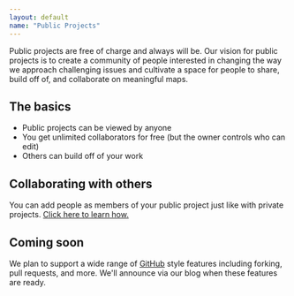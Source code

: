 ```yaml
---
layout: default
name: "Public Projects"
---
```


Public projects are free of charge and always will be. Our vision for public projects is to create a community of people interested in changing the way we approach challenging issues and cultivate a space for people to share, build off of, and collaborate on meaningful maps.

## The basics

* Public projects can be viewed by anyone
* You get unlimited collaborators for free (but the owner controls who can edit)
* Others can build off of your work

## Collaborating with others

You can add people as members of your public project just like with private projects. [Click here to learn how.](/basics/sharing-and-collaborating.html)

## Coming soon

We plan to support a wide range of [GitHub](http://github.com) style features including forking, pull requests, and more. We'll announce via our blog when these features are ready.
